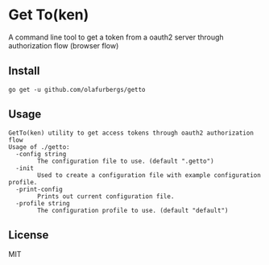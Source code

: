 # Get To(ken)
A command line tool to get a token from a oauth2 server through authorization flow (browser flow)

## Install

```
go get -u github.com/olafurbergs/getto
```

## Usage

```
GetTo(ken) utility to get access tokens through oauth2 authorization flow
Usage of ./getto:
  -config string
    	The configuration file to use. (default ".getto")
  -init
    	Used to create a configuration file with example configuration profile.
  -print-config
    	Prints out current configuration file.
  -profile string
    	The configuration profile to use. (default "default")
```

## License

MIT